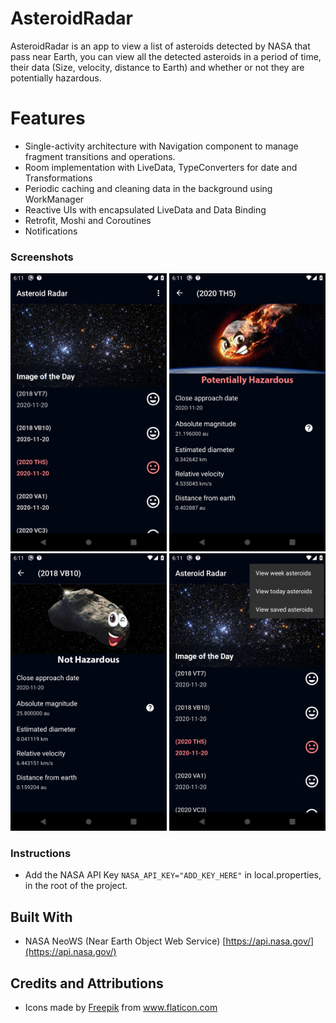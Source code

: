 # AsteroidRadar

AsteroidRadar is an app to view a list of asteroids detected by NASA that pass near Earth, you can view all the detected asteroids in a period of time, their data (Size, velocity, distance to Earth) and whether or not they are potentially hazardous. 

# Features

- Single-activity architecture with Navigation component to manage fragment transitions and operations.
- Room implementation with LiveData, TypeConverters for date and Transformations
- Periodic caching and cleaning data in the background using WorkManager
- Reactive UIs with encapsulated LiveData and Data Binding
- Retrofit, Moshi and Coroutines
- Notifications

### Screenshots

[<img src="/screenshots/asteroid_list.png" width="250"/>](/screenshots/asteroid_list.png)
[<img src="/screenshots/hazardous_detail.png" width="250"/>](/screenshots/hazardous_detail.png)
[<img src="/screenshots/not_hazardous_detail.png" width="250"/>](/screenshots/not_hazardous_detail.png)
[<img src="/screenshots/options_menu.png" width="250"/>](/screenshots/options_menu.png)

### Instructions

- Add the NASA API Key `NASA_API_KEY="ADD_KEY_HERE"` in local.properties, in the root of the project.

## Built With

- NASA NeoWS (Near Earth Object Web Service) [https://api.nasa.gov/](https://api.nasa.gov/)

## Credits and Attributions

- Icons made by <a href="https://www.flaticon.com/authors/freepik" title="Freepik">Freepik</a> from <a href="https://www.flaticon.com/" title="Flaticon">www.flaticon.com</a>
 
